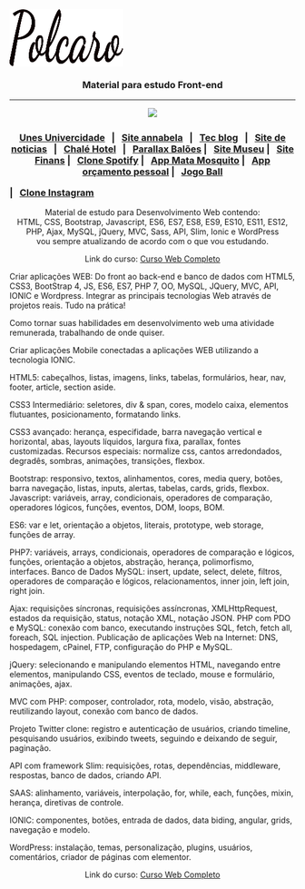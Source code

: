 <div style="display: flex; align-items: center;">
  <img src="https://github.com/abraao69/Estudo-desenvolvimento-web/blob/main/logo.png" alt="Logo" width="200" height="100">
  <br><br>
</div>

<h3 align="center">Material para estudo Front-end</h3>

<hr>
<p align="center">
 <img width="900px" src="https://i.ytimg.com/vi/oMcWFOtDIiw/hqdefault.jpg" />
</p>

### <p align="center"><a href="https://sitefaculdade.netlify.app/">Unes Univercidade<a> &nbsp; | &nbsp; <a href="https://siteportifoliomodelo.netlify.app/">Site annabela</a> &nbsp; | &nbsp; <a href="https://sitetecblog.netlify.app/">Tec blog</a> &nbsp; | &nbsp; <a href="https://sitenoticiasdacidade.netlify.app">Site de noticias</a> &nbsp; | &nbsp; <a href="https://websitechalehotel.netlify.app">Chalé Hotel</a> &nbsp; | &nbsp; <a href="https://parallaxbaloes.netlify.app/">Parallax Balões</a> | &nbsp; <a href="https://sitemuseunacionalrj.netlify.app/">Site Museu</a> | &nbsp; <a href="https://sitefinanciamento.netlify.app/">Site Finans</a> | &nbsp; <a href="https://websiteclonespotify.netlify.app/">Clone Spotify</a> | &nbsp; <a href="https://webgamematamosquito.netlify.app/">App Mata Mosquito</a> | &nbsp; <a href="https://appregistrodespesas.netlify.app/">App orçamento pessoal</a> | &nbsp; <a href="https://jogo123.netlify.app/">Jogo Ball</a></p> | &nbsp; <a href="https://cloneinstagram695.netlify.app/">Clone Instagram</a></p>


<p align="center">
    Material de estudo para Desenvolvimento Web contendo: <br />
    HTML, CSS, Bootstrap, Javascript, ES6, ES7, ES8, ES9, ES10, ES11, ES12,<br> PHP, Ajax, MySQL, jQuery, MVC, Sass, API, Slim, Ionic e WordPress <br />
    vou sempre atualizando de acordo   com o que vou estudando.
</p>

<p align="center">
    Link do curso: <a href="https://www.udemy.com/course/web-completo/">Curso Web Completo</a>
</p>

<p>Criar aplicações WEB: Do front ao back-end e banco de dados com HTML5, CSS3, BootStrap 4, JS, ES6, ES7, PHP 7, OO, MySQL, JQuery, MVC, API, IONIC e Wordpress.
 Integrar as principais tecnologias Web através de projetos reais. Tudo na prática!</p>
<p>Como tornar suas habilidades em desenvolvimento web uma atividade remunerada, trabalhando de onde quiser.</p><p>
 Criar aplicações Mobile conectadas a aplicações WEB utilizando a tecnologia IONIC.</P>
<p>HTML5: cabeçalhos, listas, imagens, links, tabelas, formulários, hear, nav, footer, article, section aside.</P>
<p>CSS3 Intermediário: seletores, div & span, cores, modelo caixa, elementos flutuantes, posicionamento, formatando links.</p>
<P>CSS3 avançado: herança, especifidade, barra navegação vertical e horizontal, abas, layouts líquidos, largura fixa, parallax, fontes customizadas.
Recursos especiais: normalize css, cantos arredondados, degradês, sombras, animações, transições, flexbox.</P>
<P>Bootstrap: responsivo, textos, alinhamentos, cores, media query, botões, barra navegação, listas, inputs, alertas, tabelas, cards, grids, flexbox.
Javascript: variáveis, array, condicionais, operadores de comparação, operadores lógicos, funções, eventos, DOM, loops, BOM.</P>
<p>ES6: var e let, orientação a objetos, literais, prototype, web storage, funções de array.</p>
<p>PHP7: variáveis, arrays, condicionais, operadores de comparação e lógicos, funções, orientação a objetos, abstração, herança, polimorfismo, interfaces.
Banco de Dados MySQL: insert, update, select, delete, filtros, operadores de comparação e lógicos, relacionamentos, inner join, left join, right join.</P>
<p>Ajax: requisições síncronas, requisições assíncronas, XMLHttpRequest, estados da requisição, status, notação XML, notação JSON.
PHP com PDO e MySQL: conexão com banco, executando instruções SQL, fetch, fetch all, foreach, SQL injection.
Publicação de aplicações Web na Internet: DNS, hospedagem, cPainel, FTP, configuração do PHP e MySQL.</P>
<p>jQuery: selecionando e manipulando elementos HTML, navegando entre elementos, manipulando CSS, eventos de teclado, mouse e formulário, animações, ajax.</P>
<p>MVC com PHP: composer, controlador, rota, modelo, visão, abstração, reutilizando layout, conexão com banco de dados.</P>
<p>Projeto Twitter clone: registro e autenticação de usuários, criando timeline, pesquisando usuários, exibindo tweets, seguindo e deixando de seguir, paginação.</P>
<p>API com framework Slim: requisições, rotas, dependências, middleware, respostas, banco de dados, criando API.</P>
<p>SAAS: alinhamento, variáveis, interpolação, for, while, each, funções, mixin, herança, diretivas de controle.</P>
<P>IONIC: componentes, botões, entrada de dados, data biding, angular, grids, navegação e modelo.</p>
<P>WordPress: instalação, temas, personalização, plugins, usuários, comentários, criador de páginas com elementor.</p>

<p align="center">
    Link do curso: <a href="https://www.udemy.com/course/web-completo/">Curso Web Completo</a>
</p>
